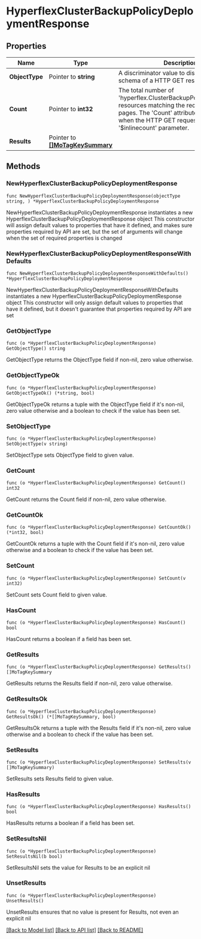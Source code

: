 # HyperflexClusterBackupPolicyDeploymentResponse

## Properties

Name | Type | Description | Notes
------------ | ------------- | ------------- | -------------
**ObjectType** | Pointer to **string** | A discriminator value to disambiguate the schema of a HTTP GET response body. | 
**Count** | Pointer to **int32** | The total number of &#39;hyperflex.ClusterBackupPolicyDeployment&#39; resources matching the request, accross all pages. The &#39;Count&#39; attribute is included when the HTTP GET request includes the &#39;$inlinecount&#39; parameter. | [optional] 
**Results** | Pointer to [**[]MoTagKeySummary**](mo.TagKeySummary.md) |  | [optional] 

## Methods

### NewHyperflexClusterBackupPolicyDeploymentResponse

`func NewHyperflexClusterBackupPolicyDeploymentResponse(objectType string, ) *HyperflexClusterBackupPolicyDeploymentResponse`

NewHyperflexClusterBackupPolicyDeploymentResponse instantiates a new HyperflexClusterBackupPolicyDeploymentResponse object
This constructor will assign default values to properties that have it defined,
and makes sure properties required by API are set, but the set of arguments
will change when the set of required properties is changed

### NewHyperflexClusterBackupPolicyDeploymentResponseWithDefaults

`func NewHyperflexClusterBackupPolicyDeploymentResponseWithDefaults() *HyperflexClusterBackupPolicyDeploymentResponse`

NewHyperflexClusterBackupPolicyDeploymentResponseWithDefaults instantiates a new HyperflexClusterBackupPolicyDeploymentResponse object
This constructor will only assign default values to properties that have it defined,
but it doesn't guarantee that properties required by API are set

### GetObjectType

`func (o *HyperflexClusterBackupPolicyDeploymentResponse) GetObjectType() string`

GetObjectType returns the ObjectType field if non-nil, zero value otherwise.

### GetObjectTypeOk

`func (o *HyperflexClusterBackupPolicyDeploymentResponse) GetObjectTypeOk() (*string, bool)`

GetObjectTypeOk returns a tuple with the ObjectType field if it's non-nil, zero value otherwise
and a boolean to check if the value has been set.

### SetObjectType

`func (o *HyperflexClusterBackupPolicyDeploymentResponse) SetObjectType(v string)`

SetObjectType sets ObjectType field to given value.


### GetCount

`func (o *HyperflexClusterBackupPolicyDeploymentResponse) GetCount() int32`

GetCount returns the Count field if non-nil, zero value otherwise.

### GetCountOk

`func (o *HyperflexClusterBackupPolicyDeploymentResponse) GetCountOk() (*int32, bool)`

GetCountOk returns a tuple with the Count field if it's non-nil, zero value otherwise
and a boolean to check if the value has been set.

### SetCount

`func (o *HyperflexClusterBackupPolicyDeploymentResponse) SetCount(v int32)`

SetCount sets Count field to given value.

### HasCount

`func (o *HyperflexClusterBackupPolicyDeploymentResponse) HasCount() bool`

HasCount returns a boolean if a field has been set.

### GetResults

`func (o *HyperflexClusterBackupPolicyDeploymentResponse) GetResults() []MoTagKeySummary`

GetResults returns the Results field if non-nil, zero value otherwise.

### GetResultsOk

`func (o *HyperflexClusterBackupPolicyDeploymentResponse) GetResultsOk() (*[]MoTagKeySummary, bool)`

GetResultsOk returns a tuple with the Results field if it's non-nil, zero value otherwise
and a boolean to check if the value has been set.

### SetResults

`func (o *HyperflexClusterBackupPolicyDeploymentResponse) SetResults(v []MoTagKeySummary)`

SetResults sets Results field to given value.

### HasResults

`func (o *HyperflexClusterBackupPolicyDeploymentResponse) HasResults() bool`

HasResults returns a boolean if a field has been set.

### SetResultsNil

`func (o *HyperflexClusterBackupPolicyDeploymentResponse) SetResultsNil(b bool)`

 SetResultsNil sets the value for Results to be an explicit nil

### UnsetResults
`func (o *HyperflexClusterBackupPolicyDeploymentResponse) UnsetResults()`

UnsetResults ensures that no value is present for Results, not even an explicit nil

[[Back to Model list]](../README.md#documentation-for-models) [[Back to API list]](../README.md#documentation-for-api-endpoints) [[Back to README]](../README.md)


